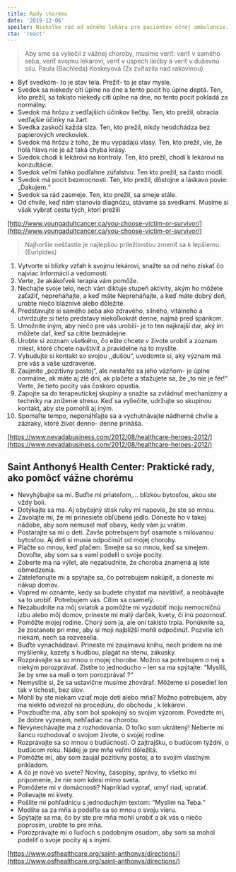 ```yaml
---
title: Rady chorému
date: '2019-12-06'
spoiler: Niekoľko rád od očného lekára pre pacientov očnej ambulancie.
cta: 'react'
---
```


> Aby sme sa vyliečil z vážnej choroby, musíme veriť: veriť v samého seba, veriť svojmu lekárovi, veriť v úspech liečby a veriť v duševnú silu.
>Paula (Bachleda) Koskeyová (2x zvíťazila nad rakovinou)

- Byť svedkom- to je stav tela. Prežiť- to je stav mysle.
- Svedok sa niekedy cíti úplne na dne a tento pocit ho úplne deptá. Ten, kto prežil, sa takisto niekedy cíti
úplne na dne, no tento pocit pokladá za normálny.
- Svedok má hrôzu z vedľajších účinkov liečby. Ten, kto prežil, obracia vedľajšie účinky na žart.
- Svedka zaskočí každá slza. Ten, kto prežil, nikdy neodchádza bez papierových vreckoviek.
- Svedok má hrôzu z toho, že mu vypadajú vlasy. Ten, kto prežil, vie, že holá hlava nie je až taká chyba krásy.
- Svedok chodí k lekárovi na kontroly. Ten, kto prežil, chodí k lekárovi na konzultácie.
- Svedok veľmi ľahko podľahne zúfalstvu. Ten kto prežil, sa často modlí.
- Svedok má pocit bezmocnosti. Ten, kto prežil, dôstojne a láskavo povie: „Ďakujem.“
- Svedok sa rád zasmeje. Ten, kto prežil, sa smeje stále.
- Od chvíle, keď nám stanovia diagnózu, stávame sa svedkami. Musíme si však vybrať cestu tých, ktorí prežili

[http://www.youngadultcancer.ca/you-choose-victim-or-survivor/](http://www.youngadultcancer.ca/you-choose-victim-or-survivor/)

> Najhoršie nešťastie je najlepšou príležitosťou zmeniť sa k lepšiemu.
> (Euripides)

1. Vytvorte si blízky vzťah k svojmu lekárovi, snažte sa od neho získať čo najviac informácií a vedomostí.
2. Verte, že akákoľvek terapia vám pomôže.
3. Nechajte svoje telo, nech vám diktuje stupeň aktivity, akým ho môžete zaťažiť, nepreháňajte, a keď máte Nepreháňajte, a keď máte dobrý deň, urobte niečo bláznivé alebo dôležité.
4. Predstavujte si samého seba ako zdravého, silného, vitálneho a utvrdzujte si tieto predstavy niekoľkokrát denne, najmä pred spánkom.
5. Umožnite iným, aby niečo pre vás urobili- je to ten najkrajší dar, aký im môžete dať, keď sa cítite beznádejne.
6. Urobte si zoznam všetkého, čo ešte chcete v živote urobiť a zoznam miest, ktoré chcete navštíviť a pravidelne na to myslite.
7. Vybudujte si kontakt so svojou ,,dušou“, uvedomte si, aký význam má pre vás a vaše uzdravenie.
8. Zaujmite „pozitívny postoj“, ale nestaňte sa jeho väzňom- je úplne normálne, ak máte aj zlé dni, ak plačete a sťažujete sa, že „to nie je fér!“ Verte, že tieto pocity vás čoskoro opustia.
9. Zapojte sa do terapeutickej skupiny a snažte sa zvládnuť mechanizmy a techniky na zníženie stresu. Keď sa vyliečite, udržujte so skupinou kontakt, aby ste pomohli aj iným.
10. Spomaľte tempo, neponáhľajte sa a vychutnávajte nádherné chvíle a zázraky, ktoré život denno- denne prináša.

[https://www.nevadabusiness.com/2012/08/healthcare-heroes-2012/](https://www.nevadabusiness.com/2012/08/healthcare-heroes-2012/)

## Saint Anthonyś Health Center: Praktické rady, ako pomôcť vážne chorému

- Nevyhýbajte sa mi. Buďte mi priateľom,... blízkou bytosťou, akou ste vždy boli.
- Dotýkajte sa ma. Aj obyčajný stisk ruky mi napovie, že ste so mnou.
- Zavolajte mi, že mi prinesiete obľúbené jedlo. Doneste ho v takej nádobe, aby som nemusel mať obavy,
kedy vám ju vrátim.
- Postarajte sa mi o deti. Zavše potrebujem byť osamote s milovanou bytosťou. Aj deti si musia odpočinúť
od mojej choroby.
- Plačte so mnou, keď plačem. Smejte sa so mnou, keď sa smejem. Dovoľte, aby som sa s vami podelil o svoje pocity.
- Zoberte ma na výlet, ale nezabudnite, že choroba znamená aj isté obmedzenia.
- Zatelefonujte mi a spýtajte sa, čo potrebujem nakúpiť, a doneste mi nákup domov.
- Vopred mi oznámte, kedy sa budete chystať ma navštíviť, a neobávajte sa to urobiť. Potrebujem vás. Cítim sa osamelý.
- Nezabudnite na môj sviatok a pomôžte mi vyzdobiť moju nemocničnú izbu alebo môj domov, prineste mi malý darček, kvety, či inú pozornosť.
- Pomôžte mojej rodine. Chorý som ja, ale oni takisto trpia. Ponúknite sa, že zostanete pri mne, aby si moji najbližší mohli odpočinúť. Pozvite ich niekam, nech sa rozveselia.
- Buďte vynachádzaví. Prineste mi zaujímavú knihu, nech prídem na iné myšlienky, kazety s hudbou, plagát na stenu, zákusky.
- Rozprávajte sa so mnou o mojej chorobe. Možno sa potrebujem o nej s niekým porozprávať. Zistíte to jednoducho – len sa ma spýtajte: “Myslíš, že by sme sa mali o tom porozprávať ?“
- Nemyslite si, že sa ustavične musíme zhovárať. Môžeme si posedieť len tak v tichosti, bez slov.
- Mohli by ste niekam vziať moje deti alebo mňa? Možno potrebujem, aby ma niekto odviezol na procedúru, do obchodu , k lekárovi.
- Povzbuďte ma, aby som bol spokojný so svojím výzorom. Povedzte mi, že dobre vyzerám, nehľadiac na chorobu.
- Nevynechávajte ma z rozhodovania. O toľko som ukrátený! Neberte mi šancu rozhodovať o svojom živote, o svojej rodine.
- Rozprávajte sa so mnou o budúcnosti. O zajtrajšku, o budúcom týždni, o budúcom roku. Nádej je pre mňa veľmi dôležitá.
- Pomôžte mi, aby som zaujal pozitívny postoj, a to svojím vlastným príkladom.
- A čo je nové vo svete? Noviny, časopisy, správy, to všetko mi pripomenie, že nie som kdesi mimo sveta.
- Pomôžete mi v domácnosti? Napríklad vyprať, umyť riad, upratať.
- Polievajte mi kvety.
- Pošlite mi pohľadnicu s jednoduchým textom: “Myslím na Teba.“
- Modlite sa za mňa a podeľte sa so mnou o svoju vieru.
- Spýtajte sa ma, čo by ste pre mňa mohli urobiť a ak vás o niečo poprosím, urobte to pre mňa.
- Porozprávajte mi o ľuďoch s podobným osudom, aby som sa mohol podeliť o svoje pocity aj s inými.

[https://www.osfhealthcare.org/saint-anthonys/directions/](https://www.osfhealthcare.org/saint-anthonys/directions/)

